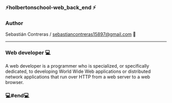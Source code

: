 ###  ⚡holbertonschool-web_back_end ⚡

### Author

Sebastián Contreras / sebastiancontreras15897@gmail.com 📧

--------------------------------------------------------
### Web developer 💻

A web developer is a programmer who is specialized, or specifically dedicated, to developing World Wide Web applications or distributed network applications that run over HTTP from a web server to a web browser.

### 💻#end💻
